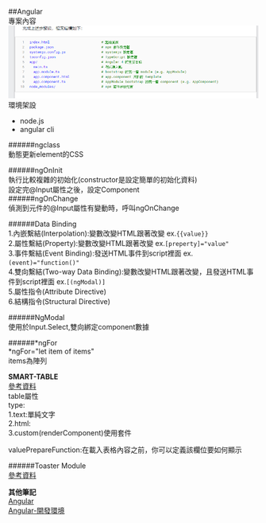 ##Angular   
專案內容     
![專案內容](\images\angular.PNG)  
環境架設  
* node.js  
* angular cli  


######ngclass   
動態更新element的CSS   

######ngOnInit   
執行比較複雜的初始化(constructor是設定簡單的初始化資料)    
設定完@Input屬性之後，設定Component   
######ngOnChange   
偵測到元件的@Input屬性有變動時，呼叫ngOnChange    

######Data Binding   
1.內嵌繫結(Interpolation):變數改變HTML跟著改變 ex.```{{value}}```   
2.屬性繫結(Property):變數改變HTML跟著改變 ex.```[preperty]="value"```  
3.事件繫結(Event Binding):發送HTML事件到script裡面  ex.```(event)="function()"```  
4.雙向繫結(Two-way Data Binding):變數改變HTML跟著改變，且發送HTML事件到script裡面 ex.```[(ngModal)]```  
5.屬性指令(Attribute Directive)  
6.結構指令(Structural Directive) 

######NgModal   
使用於Input.Select,雙向綁定component數據   

######*ngFor   
*ngFor="let item of items"   
items為陣列

**SMART-TABLE**   
[參考資料](https://akveo.github.io/ng2-smart-table/#/documentation)   
table屬性   
type:   
1.text:單純文字   
2.html:   
3.custom(renderComponent)使用套件   

valuePrepareFunction:在載入表格內容之前，你可以定義該欄位要如何顯示   

######Toaster Module   
[參考資料](https://github.com/PointInside/ng2-toastr)   

**其他筆記**   
[Angular](https://gist.github.com/doggy8088/91e5b6773715c15e5df50792678cac2a)  
[Angular-開發環境](https://gist.github.com/wellwind/5190fd34bf67c3fb9736a70c0af57ebd)
